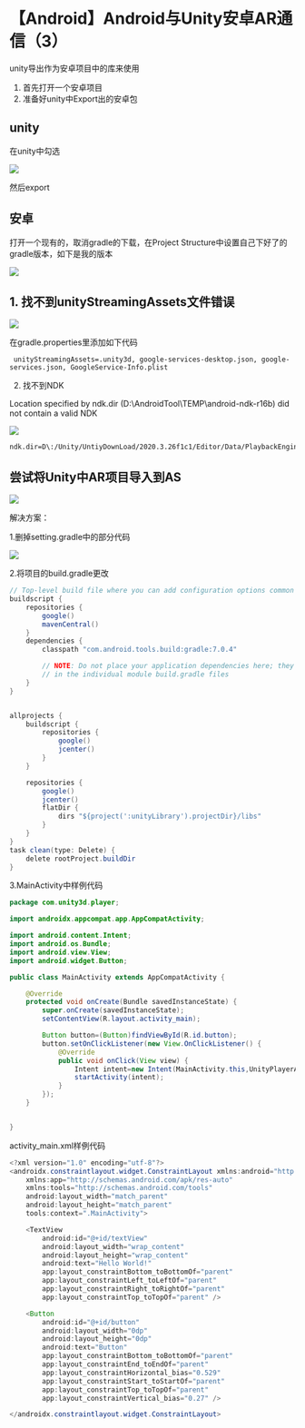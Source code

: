 # 【Android】Android与Unity安卓AR通信（3）

unity导出作为安卓项目中的库来使用

1. 首先打开一个安卓项目
2. 准备好unity中Export出的安卓包

## unity

在unity中勾选

![](http://starrylixu.oss-cn-beijing.aliyuncs.com/375df58fb2a2f362cf25d76621169102.png)

然后export

## 安卓

打开一个现有的，取消gradle的下载，在Project Structure中设置自己下好了的gradle版本，如下是我的版本

![](http://starrylixu.oss-cn-beijing.aliyuncs.com/ceffe7aeed48f2da79c869c62e7021f3.png)

## 1. 找不到unityStreamingAssets文件错误

![](http://starrylixu.oss-cn-beijing.aliyuncs.com/1eac2b0db4fe8df1a3255a42ed937e37.png)

在gradle.properties里添加如下代码

```
 unityStreamingAssets=.unity3d, google-services-desktop.json, google-services.json, GoogleService-Info.plist
```

2. 找不到NDK

Location specified by ndk.dir (D:\AndroidTool\TEMP\android-ndk-r16b) did not contain a valid NDK

![](http://starrylixu.oss-cn-beijing.aliyuncs.com/4cde506b15b971de3759a902bc969e7b.png)

```
ndk.dir=D\:/Unity/UntiyDownLoad/2020.3.26f1c1/Editor/Data/PlaybackEngines/AndroidPlayer/NDK
```

## 尝试将Unity中AR项目导入到AS

![](http://starrylixu.oss-cn-beijing.aliyuncs.com/4f2e1b1c198bf98c203e082ca2e33842.png)

解决方案：

1.删掉setting.gradle中的部分代码

![](http://starrylixu.oss-cn-beijing.aliyuncs.com/1ba47991189802da4843a082e75e737c.png)

2.将项目的build.gradle更改

```java
// Top-level build file where you can add configuration options common to all sub-projects/modules.
buildscript {
    repositories {
        google()
        mavenCentral()
    }
    dependencies {
        classpath "com.android.tools.build:gradle:7.0.4"

        // NOTE: Do not place your application dependencies here; they belong
        // in the individual module build.gradle files
    }
}


allprojects {
    buildscript {
        repositories {
            google()
            jcenter()
        }
    }

    repositories {
        google()
        jcenter()
        flatDir {
            dirs "${project(':unityLibrary').projectDir}/libs"
        }
    }
}
task clean(type: Delete) {
    delete rootProject.buildDir
}
```

3.MainActivity中样例代码

```java
package com.unity3d.player;

import androidx.appcompat.app.AppCompatActivity;

import android.content.Intent;
import android.os.Bundle;
import android.view.View;
import android.widget.Button;

public class MainActivity extends AppCompatActivity {

    @Override
    protected void onCreate(Bundle savedInstanceState) {
        super.onCreate(savedInstanceState);
        setContentView(R.layout.activity_main);

        Button button=(Button)findViewById(R.id.button);
        button.setOnClickListener(new View.OnClickListener() {
            @Override
            public void onClick(View view) {
                Intent intent=new Intent(MainActivity.this,UnityPlayerActivity.class);
                startActivity(intent);
            }
        });
    }


}
```

activity_main.xml样例代码

```java
<?xml version="1.0" encoding="utf-8"?>
<androidx.constraintlayout.widget.ConstraintLayout xmlns:android="http://schemas.android.com/apk/res/android"
    xmlns:app="http://schemas.android.com/apk/res-auto"
    xmlns:tools="http://schemas.android.com/tools"
    android:layout_width="match_parent"
    android:layout_height="match_parent"
    tools:context=".MainActivity">

    <TextView
        android:id="@+id/textView"
        android:layout_width="wrap_content"
        android:layout_height="wrap_content"
        android:text="Hello World!"
        app:layout_constraintBottom_toBottomOf="parent"
        app:layout_constraintLeft_toLeftOf="parent"
        app:layout_constraintRight_toRightOf="parent"
        app:layout_constraintTop_toTopOf="parent" />

    <Button
        android:id="@+id/button"
        android:layout_width="0dp"
        android:layout_height="0dp"
        android:text="Button"
        app:layout_constraintBottom_toBottomOf="parent"
        app:layout_constraintEnd_toEndOf="parent"
        app:layout_constraintHorizontal_bias="0.529"
        app:layout_constraintStart_toStartOf="parent"
        app:layout_constraintTop_toTopOf="parent"
        app:layout_constraintVertical_bias="0.27" />

</androidx.constraintlayout.widget.ConstraintLayout>
```
